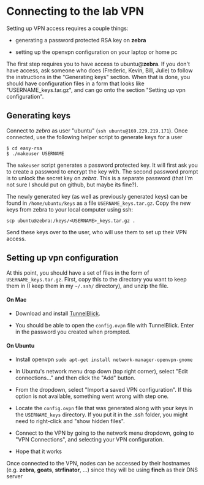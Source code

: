 # Connecting to the lab VPN

Setting up VPN access requires a couple things:

* generating a password protected RSA key on **zebra**

* setting up the openvpn configuration on your laptop or home pc

The first step requires you to have access to ubuntu@**zebra**. If you don't have access, ask someone who does (Frederic, Kevin, Bill, Julie) to follow the instructions in the "Generating keys" section. When that is done, you should have configuration files in a form that looks like "USERNAME_keys.tar.gz", and can go onto the section "Setting up vpn configuration".

## Generating keys

Connect to *zebra* as user "ubuntu" (`ssh ubuntu@169.229.219.171`). Once connected, use the following helper script to generate keys for a user 

```
$ cd easy-rsa
$ ./makeuser USERNAME
```

The `makeuser` script generates a password protected key. It will first ask you to create a password to encrypt the key with. The second password prompt is to unlock the secret key on *zebra*. This is a separate password (that I'm not sure I should put on github, but maybe its fine?).

The newly generated key (as well as previously generated keys) can be found in `/home/ubuntu/keys` as a file `USERNAME_keys.tar.gz`. Copy the new keys from zebra to your local computer using ssh:

```scp ubuntu@zebra:/keys/<USERNAME>_keys.tar.gz .```

Send these keys over to the user, who will use them to set up their VPN access.

## Setting up vpn configuration

At this point, you should have a set of files in the form of `USERNAME_keys.tar.gz`. First, copy this to the directory you want to keep them in (I keep them in my `~/.ssh/` directory), and unzip the file.

#### On Mac

* Download and install [TunnelBlick](https://tunnelblick.net/).

* You should be able to open the `config.ovpn` file with TunnelBlick. Enter in the password you created when prompted.

#### On Ubuntu

* Install openvpn `sudo apt-get install network-manager-openvpn-gnome`

* In Ubuntu's network menu drop down (top right corner), select "Edit connections..." and then click the "Add" button.

* From the dropdown, select "Import a saved VPN configuration". If this option is not available, something went wrong with step one.

* Locate the `config.ovpn` file that was generated along with your keys in the `USERNAME_keys` directory. If you put it in the .ssh folder, you might need to right-click and "show hidden files".

* Connect to the VPN by going to the network menu dropdown, going to "VPN Connections", and selecting your VPN configuration.

* Hope that it works

Once connected to the VPN, nodes can be accessed by their hostnames (e.g. **zebra**, **goats**, **strfinator**, ...) since they will be using **finch** as their DNS server
